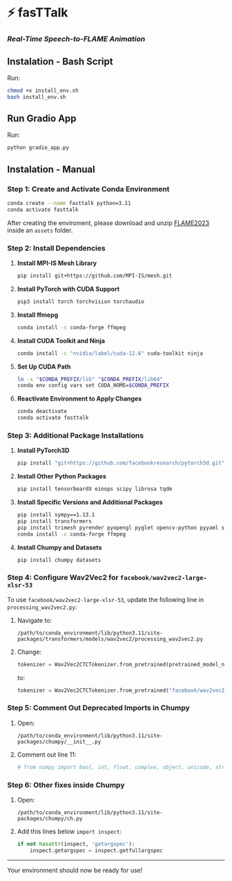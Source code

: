 # ⚡️ fasTTalk  
### *Real-Time Speech-to-FLAME Animation*

## Instalation - Bash Script

Run: 

```bash
chmod +x install_env.sh
bash install_env.sh
```

## Run Gradio App

Run: 

```bash
python gradio_app.py
```

## Instalation - Manual

### Step 1: Create and Activate Conda Environment

```bash
conda create --name fasttalk python=3.11
conda activate fasttalk
```

After creating the enviroment, please download and unzip [FLAME2023](https://drive.google.com/file/d/1xKqhqhlozyExenBs9ew7scEjPgrLe-Io/view?usp=sharing) inside an `assets` folder. 

### Step 2: Install Dependencies

1. **Install MPI-IS Mesh Library**

    ```bash
    pip install git+https://github.com/MPI-IS/mesh.git
    ```

2. **Install PyTorch with CUDA Support**

    ```bash
    pip3 install torch torchvision torchaudio
    ```

2. **Install ffmepg**

    ```bash
    conda install -c conda-forge ffmpeg
    ```

4. **Install CUDA Toolkit and Ninja**

    ```bash
    conda install -c "nvidia/label/cuda-12.6" cuda-toolkit ninja
    ```

5. **Set Up CUDA Path**

    ```bash
    ln -s "$CONDA_PREFIX/lib" "$CONDA_PREFIX/lib64" 
    conda env config vars set CUDA_HOME=$CONDA_PREFIX
    ```

6. **Reactivate Environment to Apply Changes**

    ```bash
    conda deactivate
    conda activate fasttalk
    ```

### Step 3: Additional Package Installations

1. **Install PyTorch3D**

    ```bash
    pip install "git+https://github.com/facebookresearch/pytorch3d.git"
    ```

2. **Install Other Python Packages**

    ```bash
    pip install tensorboardX einops scipy librosa tqdm
    ```

3. **Install Specific Versions and Additional Packages**

    ```bash
    pip install sympy==1.13.1 
    pip install transformers 
    pip install trimesh pyrender pyopengl pyglet opencv-python pyyaml scikit-image wandb matplotlib
    conda install -c conda-forge ffmpeg
    ```

4. **Install Chumpy and Datasets**

    ```bash
    pip install chumpy datasets
    ```

### Step 4: Configure Wav2Vec2 for `facebook/wav2vec2-large-xlsr-53`

To use `facebook/wav2vec2-large-xlsr-53`, update the following line in `processing_wav2vec2.py`:

1. Navigate to:
    ```
    /path/to/conda_environment/lib/python3.11/site-packages/transformers/models/wav2vec2/processing_wav2vec2.py
    ```
2. Change:
    ```python
    tokenizer = Wav2Vec2CTCTokenizer.from_pretrained(pretrained_model_name_or_path, **kwargs)
    ```
   to:
    ```python
    tokenizer = Wav2Vec2CTCTokenizer.from_pretrained("facebook/wav2vec2-base-960h", **kwargs)
    ```

### Step 5: Comment Out Deprecated Imports in Chumpy

1. Open:
    ```
    /path/to/conda_environment/lib/python3.11/site-packages/chumpy/__init__.py
    ```
2. Comment out line 11:
    ```python
    # from numpy import bool, int, float, complex, object, unicode, str, nan, inf
    ```

### Step 6: Other fixes inside Chumpy

1. Open:
    ```
    /path/to/conda_environment/lib/python3.11/site-packages/chumpy/ch.py
    ```
2. Add this lines below ```import inspect```:
    ```python
    if not hasattr(inspect, 'getargspec'):
        inspect.getargspec = inspect.getfullargspec
    ```

---

Your environment should now be ready for use!
